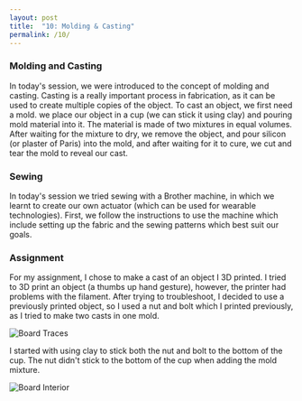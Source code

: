 ```yaml
---
layout: post
title:  "10: Molding & Casting"
permalink: /10/
---
```


### Molding and Casting

In today's session, we were introduced to the concept of molding and casting. Casting is a really important process in fabrication, as it can be used to create multiple copies of the object. To cast an object, we first need a mold. we place our object in a cup (we can stick it using clay) and pouring mold material into it. The material is made of two mixtures in equal volumes. After waiting for the mixture to dry, we remove the object, and pour silicon (or plaster of Paris) into the mold, and after waiting for it to cure, we cut and tear the mold to reveal our cast.

### Sewing

In today's session we tried sewing with a Brother machine, in which we learnt to create our own actuator (which can be used for wearable technologies). First, we follow the instructions to use the machine which include setting up the fabric and the sewing patterns which best suit our goals.

### Assignment

For my assignment, I chose to make a cast of an object I 3D printed. I tried to 3D print an object (a thumbs up hand gesture), however, the printer had problems with the filament. After trying to troubleshoot, I decided to use a previously printed object, so I used a nut and bolt which I printed previously, as I tried to make two casts in one mold.


<img src="a.jpg" alt="Board Traces" >


I started with using clay to stick both the nut and bolt to the bottom of the cup. The nut didn't stick to the bottom of the cup when adding the mold mixture.



<img src="b.jpg" alt="Board Interior" >

